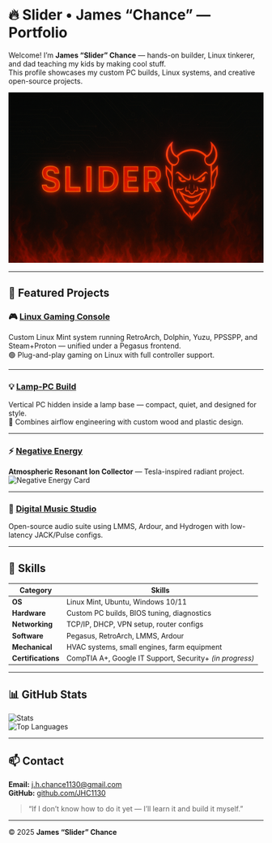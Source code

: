 # 🔥 Slider • James “Chance” — Portfolio

Welcome! I’m **James “Slider” Chance** — hands-on builder, Linux tinkerer, and dad teaching my kids by making cool stuff.  
This profile showcases my custom PC builds, Linux systems, and creative open-source projects.

![Slider Banner](https://raw.githubusercontent.com/JHC1130/jcbd1130/refs/heads/main/slider-card.png)

---

## 🎯 Featured Projects

### 🎮 [Linux Gaming Console](https://github.com/JHC1130/linux-gaming-console)
Custom Linux Mint system running RetroArch, Dolphin, Yuzu, PPSSPP, and Steam+Proton — unified under a Pegasus frontend.  
🟢 Plug-and-play gaming on Linux with full controller support.

---

### 💡 [Lamp-PC Build](https://github.com/JHC1130/lamp-pc-build)
Vertical PC hidden inside a lamp base — compact, quiet, and designed for style.  
🧰 Combines airflow engineering with custom wood and plastic design.

---

### ⚡ [Negative Energy](https://github.com/JHC1130/Negative-Energy)
**Atmospheric Resonant Ion Collector** — Tesla-inspired radiant project.  
![Negative Energy Card](https://raw.githubusercontent.com/JHC1130/JHC1130/main/slider-card.png)

---

### 🎵 [Digital Music Studio](https://github.com/JHC1130/digital-music-studio)
Open-source audio suite using LMMS, Ardour, and Hydrogen with low-latency JACK/Pulse configs.

---

## 🧠 Skills

| Category | Skills |
|-----------|--------|
| **OS** | Linux Mint, Ubuntu, Windows 10/11 |
| **Hardware** | Custom PC builds, BIOS tuning, diagnostics |
| **Networking** | TCP/IP, DHCP, VPN setup, router configs |
| **Software** | Pegasus, RetroArch, LMMS, Ardour |
| **Mechanical** | HVAC systems, small engines, farm equipment |
| **Certifications** | CompTIA A+, Google IT Support, Security+ *(in progress)* |

---

## 📊 GitHub Stats

![Stats](https://github-readme-stats.vercel.app/api?username=JHC1130&show_icons=true&theme=vision-friendly-dark)  
![Top Languages](https://github-readme-stats.vercel.app/api/top-langs/?username=JHC1130&layout=compact&theme=vision-friendly-dark)

---

## 📫 Contact

**Email:** [j.h.chance1130@gmail.com](mailto:j.h.chance1130@gmail.com)  
**GitHub:** [github.com/JHC1130](https://github.com/JHC1130)  

> “If I don’t know how to do it yet — I’ll learn it and build it myself.”

---

© 2025 **James “Slider” Chance**
